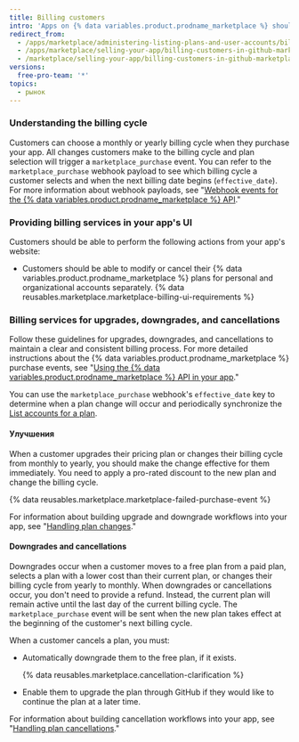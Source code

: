 ```yaml
---
title: Billing customers
intro: 'Apps on {% data variables.product.prodname_marketplace %} should adhere to GitHub''s billing guidelines and support recommended services. Following our guidelines helps customers navigate the billing process without any surprises.'
redirect_from:
  - /apps/marketplace/administering-listing-plans-and-user-accounts/billing-customers-in-github-marketplace/
  - /apps/marketplace/selling-your-app/billing-customers-in-github-marketplace/
  - /marketplace/selling-your-app/billing-customers-in-github-marketplace
versions:
  free-pro-team: '*'
topics:
  - рынок
---
```




### Understanding the billing cycle

Customers can choose a monthly or yearly billing cycle when they purchase your app. All changes customers make to the billing cycle and plan selection will trigger a `marketplace_purchase` event. You can refer to the `marketplace_purchase` webhook payload to see which billing cycle a customer selects and when the next billing date begins (`effective_date`). For more information about webhook payloads, see "[Webhook events for the {% data variables.product.prodname_marketplace %} API](/developers/github-marketplace/webhook-events-for-the-github-marketplace-api)."

### Providing billing services in your app's UI

Customers should be able to perform the following actions from your app's website:
- Customers should be able to modify or cancel their {% data variables.product.prodname_marketplace %} plans for personal and organizational accounts separately.
{% data reusables.marketplace.marketplace-billing-ui-requirements %}

### Billing services for upgrades, downgrades, and cancellations

Follow these guidelines for upgrades, downgrades, and cancellations to maintain a clear and consistent billing process. For more detailed instructions about the {% data variables.product.prodname_marketplace %} purchase events, see "[Using the {% data variables.product.prodname_marketplace %} API in your app](/developers/github-marketplace/using-the-github-marketplace-api-in-your-app)."

You can use the `marketplace_purchase` webhook's `effective_date` key to determine when a plan change will occur and periodically synchronize the [List accounts for a plan](/rest/reference/apps#list-accounts-for-a-plan).

#### Улучшения

When a customer upgrades their pricing plan or changes their billing cycle from monthly to yearly, you should make the change effective for them immediately. You need to apply a pro-rated discount to the new plan and change the billing cycle.

{% data reusables.marketplace.marketplace-failed-purchase-event %}

For information about building upgrade and downgrade workflows into your app, see "[Handling plan changes](/developers/github-marketplace/handling-plan-changes)."

#### Downgrades and cancellations

Downgrades occur when a customer moves to a free plan from a paid plan, selects a plan with a lower cost than their current plan, or changes their billing cycle from yearly to monthly. When downgrades or cancellations occur, you don't need to provide a refund. Instead, the current plan will remain active until the last day of the current billing cycle. The `marketplace_purchase` event will be sent when the new plan takes effect at the beginning of the customer's next billing cycle.

When a customer cancels a plan, you must:
- Automatically downgrade them to the free plan, if it exists.

  {% data reusables.marketplace.cancellation-clarification %}
- Enable them to upgrade the plan through GitHub if they would like to continue the plan at a later time.

For information about building cancellation workflows into your app, see "[Handling plan cancellations](/developers/github-marketplace/handling-plan-cancellations)."
